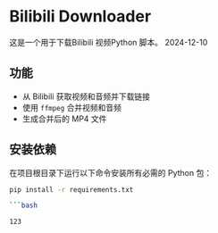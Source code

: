 # Bilibili Downloader
这是一个用于下载Bilibili 视频Python 脚本。 2024-12-10

## 功能
- 从 Bilibili 获取视频和音频并下载链接
- 使用 `ffmpeg` 合并视频和音频
- 生成合并后的 MP4 文件

## 安装依赖

在项目根目录下运行以下命令安装所有必需的 Python 包：

```bash
pip install -r requirements.txt

```bash

123

